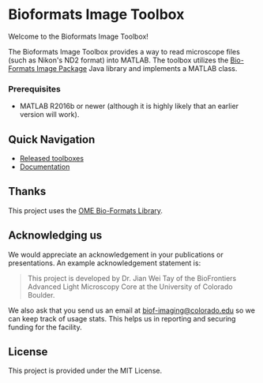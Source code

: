 # Bioformats Image Toolbox

Welcome to the Bioformats Image Toolbox!

The Bioformats Image Toolbox provides a way to read microscope files (such as
Nikon's ND2 format) into MATLAB. The toolbox utilizes the [Bio-Formats Image
Package](https://www.openmicroscopy.org/bio-formats/downloads/) Java library and
implements a MATLAB class.

### Prerequisites

  - MATLAB R2016b or newer (although it is highly likely that an earlier version
    will work).
  
## Quick Navigation

* [Released
  toolboxes](https://biof-git.colorado.edu/biofrontiers-imaging/bioformats-image-toolbox/-/releases)
* [Documentation](https://biof-git.colorado.edu/biofrontiers-imaging/bioformats-image-toolbox/wikis/home)


## Thanks

This project uses the [OME Bio-Formats Library](https://www.openmicroscopy.org/site/products/bio-formats).

## Acknowledging us

We would appreciate an acknowledgement in your publications or presentations. An
example acknowledgement statement is:

> This project is developed by Dr. Jian Wei Tay of the BioFrontiers Advanced Light
> Microscopy Core at the University of Colorado Boulder.

We also ask that you send us an email at biof-imaging@colorado.edu so we can
keep track of usage stats. This helps us in reporting and securing funding for
the facility.

## License
This project is provided under the MIT License.